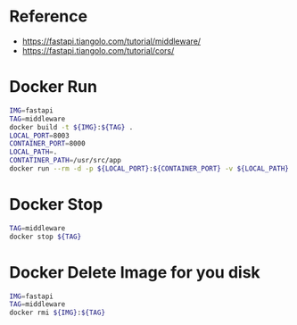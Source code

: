 # Reference
- https://fastapi.tiangolo.com/tutorial/middleware/
- https://fastapi.tiangolo.com/tutorial/cors/

# Docker Run
```bash
IMG=fastapi
TAG=middleware
docker build -t ${IMG}:${TAG} .
LOCAL_PORT=8003
CONTAINER_PORT=8000
LOCAL_PATH=.
CONTATINER_PATH=/usr/src/app
docker run --rm -d -p ${LOCAL_PORT}:${CONTAINER_PORT} -v ${LOCAL_PATH}:${CONTATINER_PATH} --name ${TAG} ${IMG}:${TAG} python main.py
```

# Docker Stop
```bash
TAG=middleware
docker stop ${TAG}
```

# Docker Delete Image for you disk
```bash
IMG=fastapi
TAG=middleware
docker rmi ${IMG}:${TAG}
```
